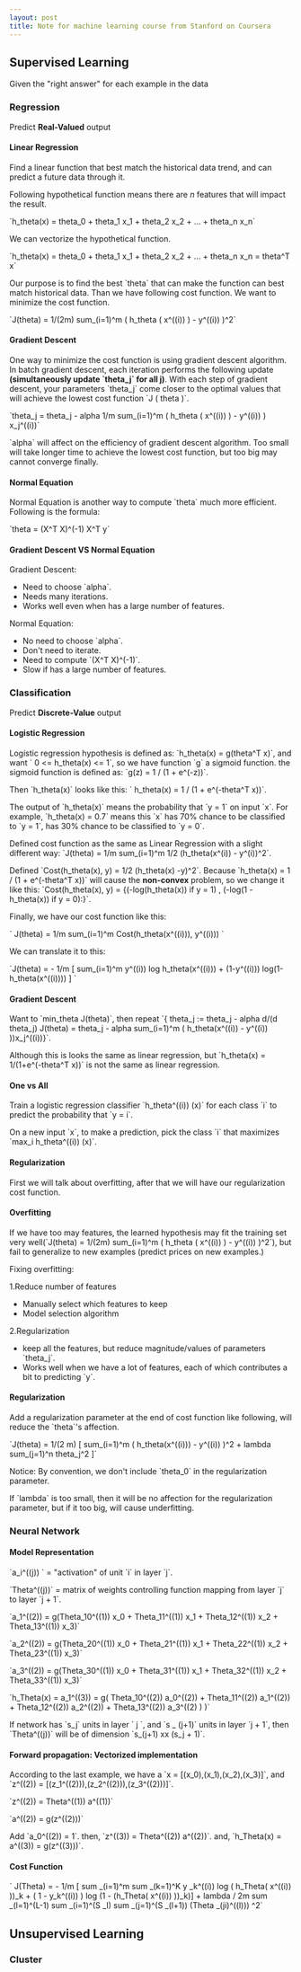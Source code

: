 ```yaml
---
layout: post
title: Note for machine learning course from Stanford on Coursera
---
```

<script type="text/javascript" src="http://cdn.mathjax.org/mathjax/latest/MathJax.js?config=AM_HTMLorMML-full"></script>

## Supervised Learning

  Given the "right answer" for each example in the data

### Regression

  Predict **Real-Valued** output

#### Linear Regression

Find a linear function that best match the historical data trend, and can predict a future data through it.

Following hypothetical function means there are *n* features that will impact the result.

\`h_theta(x) = theta_0 + theta_1 x_1 + theta_2 x_2 + ... + theta_n x_n\`

We can vectorize the hypothetical function.

\`h_theta(x) = theta_0 + theta_1 x_1 + theta_2 x_2 + ... + theta_n x_n = theta^T x\`	

Our purpose is to find the best \`theta\` that can make the function can best match historical data. Than we have following cost function. We want to minimize the cost function.

\`J(theta) = 1/(2m) sum_(i=1)^m ( h_theta ( x^((i)) ) - y^((i)) )^2\`

#### Gradient Descent

One way to minimize the cost function is using gradient descent algorithm. In batch gradient descent, each iteration performs the  following update **(simultaneously update \`theta_j\` for all j)**. With each step of gradient descent, your parameters \`theta_j\` come closer to the optimal values that will achieve the lowest cost function \`J ( theta )\`.

\`theta_j = theta_j - alpha 1/m sum_(i=1)^m ( h_theta ( x^((i)) ) - y^((i)) ) x_j^((i))\`

\`alpha\` will affect on the efficiency of gradient descent algorithm. Too small will take longer time to achieve the lowest cost function, but too big may cannot converge finally. 

#### Normal Equation

Normal Equation is another way to compute \`theta\` much more efficient. Following is the formula:

\`theta = (X^T X)^(-1) X^T y\`

#### Gradient Descent VS Normal Equation

Gradient Descent:

  + Need to choose \`alpha\`.
  + Needs many iterations.
  + Works well even when has a large number of features.

Normal Equation:

  + No need to choose \`alpha\`.
  + Don't need to iterate.
  + Need to compute \`(X^T X)^(-1)\`.
  + Slow if has a large number of features.


### Classification
    
Predict **Discrete-Value** output

#### Logistic Regression

Logistic regression hypothesis is defined as: \`h_theta(x) = g(theta^T x)\`, and want \` 0 <= h_theta(x) <= 1\`, so we have function \`g\` a sigmoid function. the sigmoid function is defined as: \`g(z) = 1 / (1 + e^(-z))\`.

Then \`h_theta(x)\` looks like this: \` h_theta(x) = 1 / (1 + e^(-theta^T x))\`.

The output of \`h_theta(x)\` means the probability that \`y = 1\` on input \`x\`. For example, \`h_theta(x) = 0.7\` means this \`x\` has 70% chance to be classified to \`y = 1\`, has 30% chance to be classified to \`y = 0\`.

Defined cost function as the same as Linear Regression with a slight different way: \`J(theta) = 1/m sum_(i=1)^m 1/2 (h_theta(x^(i)) - y^(i))^2\`. 

Defined \`Cost(h_theta(x), y) = 1/2 (h_theta(x) -y)^2\`. Because \`h_theta(x) = 1 / (1 + e^(-theta^T x))\` will cause the **non-convex** problem, so we change it like this: \`Cost(h_theta(x), y) = {(-log(h_theta(x)) if y = 1) , (-log(1 - h_theta(x)) if y = 0):}\`.

Finally, we have our cost function like this: 

\` J(theta) = 1/m sum_(i=1)^m Cost(h_theta(x^((i))), y^((i))) \`

We can translate it to this:

\`J(theta) = - 1/m [ sum_(i=1)^m y^((i)) log h_theta(x^((i))) + (1-y^((i))) log(1-h_theta(x^((i)))) ] \`

#### Gradient Descent

Want to \`min_theta J(theta)\`, then repeat \`{ theta_j := theta_j - alpha d/(d theta_j) J(theta) = theta_j - alpha sum_(i=1)^m ( h_theta(x^((i)) - y^((i)) ))x_j^((i))}\`.

Although this is looks the same as linear regression, but \`h_theta(x) = 1/(1+e^(-theta^T x))\` is not the same as linear regression.

#### One vs All

Train a logistic regression classifier \`h_theta^((i)) (x)\` for each class \`i\` to predict the probability that \`y = i\`.

On a new input \`x\`, to make a prediction, pick the class \`i\` that maximizes \`max_i h_theta^((i)) (x)\`.

#### Regularization

First we will talk about overfitting, after that we will have our regularization cost function.

#### Overfitting

If we have too may features, the learned hypothesis may fit the training set very well(\`J(theta) = 1/(2m) sum_(i=1)^m ( h_theta ( x^((i)) ) - y^((i)) )^2\`), but fail to generalize to new examples (predict prices on new examples.)

Fixing overfitting:

1.Reduce number of features

+ Manually select which features to keep
+ Model selection algorithm

2.Regularization

+ keep all the features, but reduce magnitude/values of parameters \`theta_j\`.
+ Works well when we have a lot of features, each of which contributes a bit to predicting \`y\`.

#### Regularization

Add a regularization parameter at the end of cost function like following, will reduce the \`theta\`'s affection.
<p>
`J(theta) = 1/(2 m) [ sum_(i=1)^m ( h_theta(x^((i))) - y^((i)) )^2 + lambda sum_(j=1)^n theta_j^2 ]`
</p>

Notice: By convention, we don't include \`theta_0\` in the regularization parameter.

If \`lambda\` is too small, then it will be no affection for the regularization parameter, but if it too big, will cause underfitting.

### Neural Network

#### Model Representation

\`a_i^((j)) \` = "activation" of unit \`i\` in layer \`j\`.

\`Theta^((j))\` = matrix of weights controlling function mapping from layer \`j\` to layer \`j + 1\`.

\`a_1^((2)) = g(Theta_10^((1)) x_0 + Theta_11^((1)) x_1 + Theta_12^((1)) x_2 + Theta_13^((1)) x_3)\`

\`a_2^((2)) = g(Theta_20^((1)) x_0 + Theta_21^((1)) x_1 + Theta_22^((1)) x_2 + Theta_23^((1)) x_3)\`

\`a_3^((2)) = g(Theta_30^((1)) x_0 + Theta_31^((1)) x_1 + Theta_32^((1)) x_2 + Theta_33^((1)) x_3)\`

\`h_Theta(x) = a_1^((3)) = g( Theta_10^((2)) a_0^((2)) + Theta_11^((2)) a_1^((2)) + Theta_12^((2)) a_2^((2)) + Theta_13^((2)) a_3^((2) ) )\`

If network has \`s_j\` units in layer \` j \`, and \`s _ (j+1)\` units in layer \`j + 1\`, then \`Theta^((j))\` will be of dimension \`s_(j+1) xx (s_j + 1)\`.

#### Forward propagation: Vectorized implementation

According to the last example, we have a \`x = [(x_0),(x_1),(x_2),(x_3)]\`, and \`z^((2)) = [(z_1^((2))),(z_2^((2))),(z_3^((2)))]\`.

\`z^((2)) = Theta^((1)) a^((1))\`

\`a^((2)) = g(z^((2)))\`

Add \`a_0^((2)) = 1\`. then, \`z^((3)) = Theta^((2)) a^((2))\`. and, \`h_Theta(x) = a^((3)) = g(z^((3)))\`.

#### Cost Function

\` J(Theta) = - 1/m [ sum _(i=1)^m sum _(k=1)^K y _k^((i)) log ( h_Theta( x^((i)) ))_k + ( 1 - y_k^((i)) ) log (1 - (h_Theta( x^((i)) ))_k)] + lambda / 2m sum _(l=1)^(L-1) sum _(i=1)^(S _l) sum _(j=1)^(S _(l+1)) (Theta _(ji)^((l))) ^2\`

## Unsupervised Learning

### Cluster
